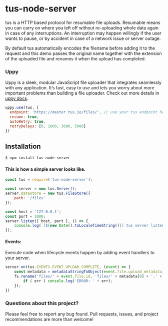 # tus-node-server

tus is a HTTP based protocol for resumable file uploads. Resumable means you can carry on where you left off without re-uploading whole data again in case of any interruptions. An interruption may happen willingly if the user wants to pause, or by accident in case of a network issue or server outage.

By default tus automatically encodes the filename before adding it to the request and this demo passes the original name together with the extension of the uploaded file and renames it when the upload has completed.

### Uppy
Uppy is a sleek, modular JavaScript file uploader that integrates seamlessly with any application. It’s fast, easy to use and lets you worry about more important problems than building a file uploader.
Check out more details in [uppy docs](https://uppy.io/docs/tus/).
```js
uppy.use(Tus, {
  endpoint: 'https://master.tus.io/files/', // use your tus endpoint here
  resume: true,
  autoRetry: true,
  retryDelays: [0, 1000, 3000, 5000]
})
```

## Installation

```bash
$ npm install tus-node-server
```

#### This is how a simple server looks like.
```js
const tus = require('tus-node-server');

const server = new tus.Server();
server.datastore = new tus.FileStore({
    path: '/files'
});

const host = '127.0.0.1';
const port = 1080;
server.listen({ host, port }, () => {
    console.log(`[${new Date().toLocaleTimeString()}] tus server listening at http://${host}:${port}`);
});
```

#### Events:

Execute code when lifecycle events happen by adding event handlers to your server.

```js
server.on(tus.EVENTS.EVENT_UPLOAD_COMPLETE, (event) => {
	const metadata = metadataStringToObject(event.file.upload_metadata).name.decoded.split('.');
	fs.rename('files/' + event.file.id, 'files/' + metadata[0] + '.' + metadata[1], function(err) {
		if ( err ) console.log('ERROR: ' + err);
	});
})

```

### Questions about this project?
Please feel free to report any bug found. Pull requests, issues, and project recommendations are more than welcome!

